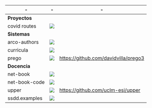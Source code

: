 | - | - | - |
|---------------|-----------------------------------------------------------------------------------------|--|
| **Proyectos** |                                                                                         | |
| covid routes  | ![](https://img.shields.io/website?url=https%3A%2F%2Fpike.esi.uclm.es%3A7166%2F)        | |
| **Sistemas**  |                                                                                         | |
| arco-authors  | ![](https://github.com/UCLM-ARCO/arco-authors/workflows/Docker%20image/badge.svg)       | |
| curricula     | ![](https://github.com/UCLM-ARCO/curricula/workflows/process-pull-request/badge.svg)    | |
| prego         | ![](https://github.com/davidvilla/prego3/workflows/test/badge.svg)                           | https://github.com/davidvilla/prego3 |
| **Docencia**  |                                                                                         | |
| net-book      | ![](https://github.com/UCLM-ARCO/net-book/workflows/latex-compile/badge.svg)            | |
| net-book-code | ![](https://img.shields.io/website?url=https%3A%2F%2Fgithub.com%2Fuclm-arco%2Fnet-book-code) |
| upper         | ![](https://img.shields.io/website?url=https%3A%2F%2Fgithub.com%2Fuclm-esi%2Fupper)          | https://github.com/uclm-esi/upper |
| ssdd.examples | ![](https://img.shields.io/website?url=https%3A%2F%2Fgithub.com%2FUCLM-esi%2Fssdd.examples)  |                                   |
